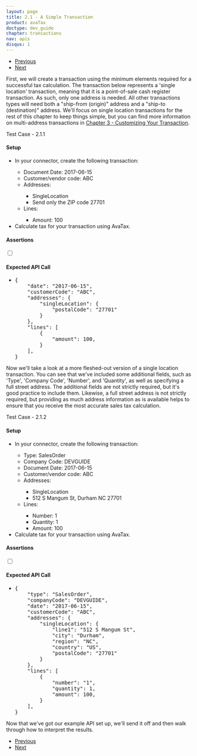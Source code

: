 ```yaml
---
layout: page
title: 2.1 - A Simple Transaction
product: avaTax
doctype: dev_guide
chapter: transactions
nav: apis
disqus: 1
---
```

<ul class="pager">
  <li class="previous"><a href="/avatax/dev-guide/transactions/"><i class="glyphicon glyphicon-chevron-left"></i>Previous</a></li>
  <li class="next"><a href="/avatax/dev-guide/transactions/should-i-commit/">Next<i class="glyphicon glyphicon-chevron-right"></i></a></li>
</ul>

First, we will create a transaction using the minimum elements required for a successful tax calculation. The transaction below represents a 'single location' transaction, meaning that it is a point-of-sale cash register transaction. As such, only one address is needed. All other transactions types will need both a "ship-from (origin)" address and a "ship-to (destination)" address. We'll focus on single location transactions for the rest of this chapter to keep things simple, but you can find more information on multi-address transactions in <a class="dev-guide-link" href="/avatax/dev-guide/customizing-transaction/">Chapter 3 - Customizing Your Transaction</a>.

<div class="dev-guide-test" id="test1">
<div class="dev-guide-test-heading">Test Case - 2.1.1 </div>
<div class="dev-guide-test-content">
<h4>Setup</h4>
<ul class="dev-guide-list">
    <li>In your connector, create the following transaction:</li>
    <ul class="dev-guide-list">
        <li>Document Date: 2017-06-15</li>
        <li>Customer/vendor code: ABC</li>
        <li>Addresses:</li>
            <ul class="dev-guide-list">
                <li>SingleLocation</li>
                <li>Send only the ZIP code 27701</li>
            </ul>
        <li>Lines:</li>
            <ul class="dev-guide-list">
                <li>Amount: 100</li>
            </ul>
    </ul>
    <li>Calculate tax for your transaction using AvaTax.</li>
</ul>

<h4>Assertions</h4>
<ul class="dev-guide-list">
</ul>

<div class="dev-guide-dropdown">
    <input id="checkbox_toggle1" type="checkbox" />
    <i id="icon-up" class="glyphicon glyphicon-chevron-down"></i><i id="icon-down" class="glyphicon glyphicon-chevron-right"></i>
    <label for="checkbox_toggle1"><h4>Expected API Call</h4></label>
    <ul class="dev-guide-dropdown-content">
        <li>
            <pre>
{
    "date": "2017-06-15",
    "customerCode": "ABC",
    "addresses": {
        "singleLocation": {
            "postalCode": "27701"
        }
    },
    "lines": [
        {
            "amount": 100,
        }
    ],
}
</pre>
        </li>
    </ul>
</div>
</div>
</div>

Now we'll take a look at a more fleshed-out version of a single location transaction. You can see that we've included some additional fields, such as 'Type', 'Company Code', 'Number', and 'Quantity', as well as specifying a full street address. The additional fields are not strictly required, but it's good practice to include them. Likewise, a full street address is not strictly required, but providing as much address information as is available helps to ensure that you receive the most accurate sales tax calculation.

<div class="dev-guide-test" id="test2">
<div class="dev-guide-test-heading">Test Case - 2.1.2 </div>
<div class="dev-guide-test-content">
<h4>Setup</h4>
<ul class="dev-guide-list">
    <li>In your connector, create the following transaction:</li>
    <ul class="dev-guide-list">
        <li>Type: SalesOrder</li>
        <li>Company Code: DEVGUIDE</li>
        <li>Document Date: 2017-06-15</li>
        <li>Customer/vendor code: ABC</li>
        <li>Addresses:</li>
            <ul class="dev-guide-list">
                <li>SingleLocation</li>
                <li>512 S Mangum St, Durham NC 27701</li>
            </ul>
        <li>Lines:</li>
            <ul class="dev-guide-list">
                <li>Number: 1</li>
                <li>Quantity: 1</li>
                <li>Amount: 100</li>
            </ul>
    </ul>
    <li>Calculate tax for your transaction using AvaTax.</li>
</ul>

<h4>Assertions</h4>
<ul class="dev-guide-list">
</ul>

<div class="dev-guide-dropdown">
    <input id="checkbox_toggle2" type="checkbox" />
    <i id="icon-up" class="glyphicon glyphicon-chevron-down"></i><i id="icon-down" class="glyphicon glyphicon-chevron-right"></i>
    <label for="checkbox_toggle2"><h4>Expected API Call</h4></label>
    <ul class="dev-guide-dropdown-content">
        <li>
            <pre>
{
    "type": "SalesOrder",
    "companyCode": "DEVGUIDE",
    "date": "2017-06-15",
    "customerCode": "ABC",
    "addresses": {
        "singleLocation": {
            "line1": "512 S Mangum St",
            "city": "Durham",
            "region": "NC",
            "country": "US",
            "postalCode": "27701"
        }
    },
    "lines": [
        {
            "number": "1",
            "quantity": 1,
            "amount": 100,
        }
    ],
}
</pre>
        </li>
    </ul>
</div>
</div>
</div>

Now that we've got our example API set up, we'll send it off and then walk through how to interpret the results.

<ul class="pager">
  <li class="previous"><a href="/avatax/dev-guide/transactions/"><i class="glyphicon glyphicon-chevron-left"></i>Previous</a></li>
  <li class="next"><a href="/avatax/dev-guide/transactions/should-i-commit/">Next<i class="glyphicon glyphicon-chevron-right"></i></a></li>
</ul>